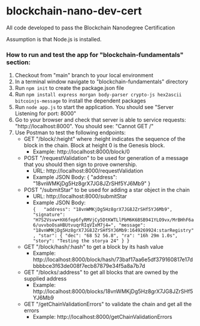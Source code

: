 # blockchain-nano-dev-cert
All code developed to pass the Blockchain Nanodegree Certification

Assumption is that Node.js is installed.

### How to run and test the app for "blockchain-fundamentals" section:

1) Checkout from "main" branch to your local environment
2) In a terminal window navigate to "blockchain-fundamentals" directory
3) Run `npm init` to create the package.json file
4) Run `npm install express morgan body-parser crypto-js hex2ascii bitcoinjs-message` to install the dependent packages
5) Run `node app.js` to start the application. You should see "Server Listening for port: 8000"
6) Go to your browser and check that server is able to service requests: "http://localhost:8000". You should see: "Cannot GET /"
7) Use Postman to test the following endpoints:  
   * GET "/block/:height" where :height indicates the sequence of the block in the chain. Block at height 0 is the Genesis block.
        * Example: http://localhost:8000/block/0
   * POST "/requestValidation" to be used for generation of a message that you should then sign to prove ownership.
        * URL: http://localhost:8000/requestValidation
        * Example JSON Body: { "address": "18vnWMKjDg5Hz8grX7JG8JZrSHf5YJ6Mb9" }
   * POST "/submitStar" to be used for adding a star object in the chain
        * URL: http://localhost:8000/submitStar
        * Example JSON Body:  
          `{  
          "address": "18vnWMKjDg5Hz8grX7JG8JZrSHf5YJ6Mb9",
          "signature": "H7S2Vsvw+HX6fep6fyRMVjCy5DtKWTLlPbM6K6BSB941YLO9vx/MrBHhF6a6/uvvboOsaHBUtvuqrRIqVIxM7j4=",
          "message": "18vnWMKjDg5Hz8grX7JG8JZrSHf5YJ6Mb9:1649269924:starRegistry",
          "star": {
          "dec": "68 52 56.8",
          "ra": "16h 29m 1.0s",
          "story": "Testing the storya 24"
          }
          }`
    * GET "/block/hash/:hash" to get a block by its hash value
        * Example: http://localhost:8000/block/hash/73baf17aa6e5df379160817e17dbbbbce3f63de008f7ecb87879e34f5a8a7b7d
    * GET "/blocks/:address" to get all blocks that are owned by the supplied address
        * Example: http://localhost:8000/blocks/18vnWMKjDg5Hz8grX7JG8JZrSHf5YJ6Mb9
    * GET "/getChainValidationErrors" to validate the chain and get all the errors
        * Example: http://localhost:8000/getChainValidationErrors

   


